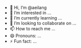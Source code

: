- 👋 Hi, I’m @aeilang
- 👀 I’m interested in ...
- 🌱 I’m currently learning ...
- 💞️ I’m looking to collaborate on ...
- 📫 How to reach me ...
- 😄 Pronouns: ...
- ⚡ Fun fact: ...

<!---
aeilang/aeilang is a ✨ special ✨ repository because its `README.md` (this file) appears on your GitHub profile.
You can click the Preview link to take a look at your changes.
--->
